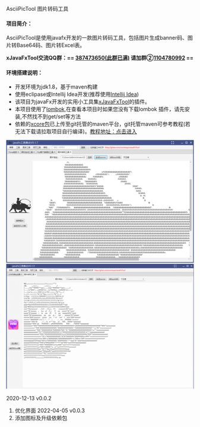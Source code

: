 AsciiPicTool 图片转码工具

#### 项目简介：
AsciiPicTool是使用javafx开发的一款图片转码工具，包括图片生成banner码、图片转Base64码、图片转Excel表。

**xJavaFxTool交流QQ群：== [387473650(此群已满)](https://jq.qq.com/?_wv=1027&k=59UDEAD) 请加群②[1104780992](https://jq.qq.com/?_wv=1027&k=bhAdkju9) ==**

#### 环境搭建说明：
- 开发环境为jdk1.8，基于maven构建
- 使用eclipase或Intellij Idea开发(推荐使用[Intellij Idea](https://www.jetbrains.com/?from=xJavaFxTool))
- 该项目为javaFx开发的实用小工具集[xJavaFxTool](https://gitee.com/xwintop/xJavaFxTool)的插件。
- 本项目使用了[lombok](https://projectlombok.org/),在查看本项目时如果您没有下载lombok 插件，请先安装,不然找不到get/set等方法
- 依赖的[xcore包](https://gitee.com/xwintop/xcore)已上传至git托管的maven平台，git托管maven可参考教程(若无法下载请拉取项目自行编译)。[教程地址：点击进入](http://blog.csdn.net/u011747754/article/details/78574026)

![图片转码工具.png](images/图片转码工具.png)
![图片转码工具.gif](images/图片转码工具.gif)

2020-12-13 v0.0.2
1. 优化界面
2022-04-05 v0.0.3
1. 添加图标及升级依赖包
